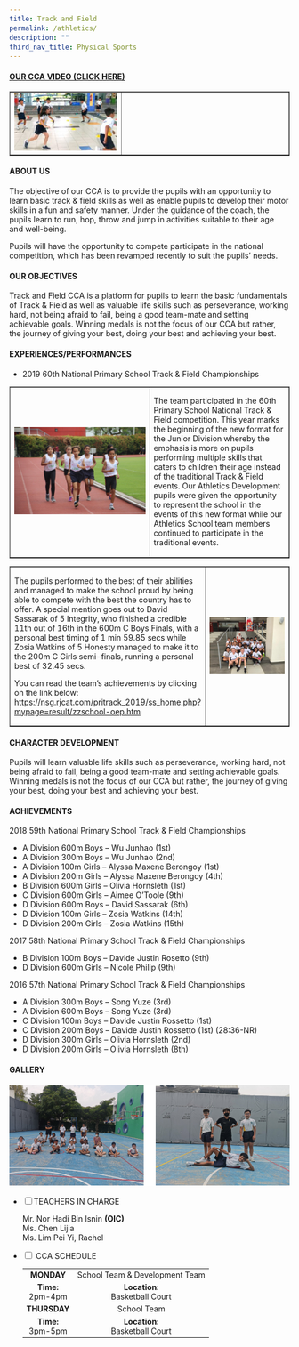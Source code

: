 ```yaml
---
title: Track and Field
permalink: /athletics/
description: ""
third_nav_title: Physical Sports
---
```

<h4><strong><a title="Our CCA Video (Click here)" href="https://drive.google.com/file/d/1-Nne62hGCc7DxhgcvKGOIROL6Ce3y7GK/view" target="_blank" rel="noopener">OUR CCA VIDEO (CLICK HERE)</a></strong></h4>
<table style="border-collapse: collapse; width: 100%;" border="1">
<tbody>
<tr>
<td style="width: 40%;"><a href="https://drive.google.com/file/d/1-Nne62hGCc7DxhgcvKGOIROL6Ce3y7GK/view"><img src="/images/tf1.jpg"></a></td>
<td style="width: 60%;">&nbsp;</td>
</tr>
</tbody>
</table>
<h4><strong>ABOUT US</strong></h4>
<p>The objective of our CCA is to provide the pupils with an opportunity to learn basic track &amp; field skills as well as enable pupils to develop their motor skills in a fun and safety manner. Under the guidance of the coach, the pupils learn to run, hop, throw and jump in activities suitable to their age and well-being.</p>
<p>Pupils will have the opportunity to compete participate in the national competition, which has been revamped recently to suit the pupils’ needs.</p>
<h4><strong>OUR OBJECTIVES</strong></h4>
<p>Track and Field CCA is a platform for pupils to learn the basic fundamentals of Track &amp; Field as well as valuable life skills such as perseverance, working hard, not being afraid to fail, being a good team-mate and setting achievable goals. Winning medals is not the focus of our CCA but rather, the journey of giving your best, doing your best and achieving your best.</p>
<h4><strong>EXPERIENCES/PERFORMANCES</strong></h4>
<ul>
<li>2019 60th National Primary School Track &amp; Field Championships</li>
</ul>
<table style="border-collapse: collapse; width: 100%;" border="1">
<tbody>
<tr>
<td style="width: 50%;"><img src="/images/tf2.jpeg"></td>
<td style="width: 50%;"><p>The team participated in the 60th Primary School National Track &amp; Field competition. This year marks the beginning of the new format for the Junior Division whereby the emphasis is more on pupils performing multiple skills that caters to children their age instead of the traditional Track &amp; Field events. Our Athletics Development pupils were given the opportunity to represent the school in the events of this new format while our Athletics School team members continued to participate in the traditional events.</p></td>
</tr>
</tbody>
</table>
<table style="border-collapse: collapse; width: 100%;" border="1">
<tbody>
<tr>
<td style="width: 50%;"><p>The pupils performed to the best of their abilities and managed to make the school proud by being able to compete with the best the country has to offer. A special mention goes out to David Sassarak of 5 Integrity, who finished a credible 11th out of 16th in the 600m C Boys Finals, with a personal best timing of 1 min 59.85 secs while Zosia Watkins of 5 Honesty managed to make it to the 200m C Girls semi-finals, running a personal best of 32.45 secs.</p>
<p>You can read the team’s achievements by clicking on the link below: <a href="https://nsg.rjcat.com/pritrack_2019/ss_home.php?mypage=result/zzschool-oep.htm">https://nsg.rjcat.com/pritrack_2019/ss_home.php?mypage=result/zzschool-oep.htm</a></p></td>
<td style="width: 50%;"><img src="/images/tf3.jpeg"></td>
</tr>
</tbody>
</table>
<h4><strong>CHARACTER DEVELOPMENT</strong></h4>
<p>Pupils will learn valuable life skills such as perseverance, working hard, not being afraid to fail, being a good team-mate and setting achievable goals.<br>Winning medals is not the focus of our CCA but rather, the journey of giving your best, doing your best and achieving your best.</p>
<h4><strong>ACHIEVEMENTS</strong></h4>
<p>2018 59th National Primary School Track &amp; Field Championships</p>
<ul>
<li>A Division 600m Boys – Wu Junhao (1st)</li>
<li>A Division 300m Boys – Wu Junhao (2nd)</li>
<li>A Division 100m Girls – Alyssa Maxene Berongoy (1st)</li>
<li>A Division 200m Girls – Alyssa Maxene Berongoy (4th)</li>
<li>B Division 600m Girls – Olivia Hornsleth (1st)</li>
<li>C Division 600m Girls – Aimee O’Toole (9th)</li>
<li>D Division 600m Boys – David Sassarak (6th)</li>
<li>D Division 100m Girls – Zosia Watkins (14th)</li>
<li>D Division 200m Girls – Zosia Watkins (15th)</li>
</ul>
<p>2017 58th National Primary School Track &amp; Field Championships</p>
<ul>
<li>B Division 100m Boys – Davide Justin Rosetto (9th)</li>
<li>D Division 600m Girls – Nicole Philip (9th)</li>
</ul>
<p>2016 57th National Primary School Track &amp; Field Championships</p>
<ul>
<li>A Division 300m Boys – Song Yuze (3rd)</li>
<li>A Division 600m Boys – Song Yuze (3rd)</li>
<li>C Division 100m Boys – Davide Justin Rossetto (1st)</li>
<li>C Division 200m Boys – Davide Justin Rossetto (1st) (28:36-NR)</li>
<li>D Division 300m Girls – Olivia Hornsleth (2nd)</li>
<li>D Division 200m Girls – Olivia Hornsleth (8th)</li>
</ul>
<h4><strong>GALLERY</strong></h4>
<img src="/images/tf4.png">
<ul class="jekyllcodex_accordion">
<li><input id="accordion1" type="checkbox"><label for="accordion1">TEACHERS IN CHARGE</label>
<div>
<p>Mr. Nor Hadi Bin Isnin&nbsp;<strong>(OIC)<br></strong>Ms. Chen Lijia<br>Ms. Lim Pei Yi, Rachel</p>
</div>
</li>
<li><input id="accordion2" type="checkbox"> <label for="accordion2">CCA SCHEDULE</label>
<div>
<table>
<tbody>
<tr>
<td style="text-align: center;"><strong>MONDAY</strong></td>
<td style="text-align: center;">School Team &amp; Development Team</td>
</tr>
<tr>
<td style="text-align: center;"><strong>Time:<br></strong>2pm-4pm</td>
<td style="text-align: center;"><strong>Location:<br></strong>Basketball Court</td>
</tr>
<tr>
<td style="text-align: center;"><strong>THURSDAY</strong></td>
<td style="text-align: center;">School Team</td>
</tr>
<tr>
<td style="text-align: center;"><strong>Time:<br></strong>3pm-5pm</td>
<td style="text-align: center;"><strong>Location:<br></strong>Basketball Court</td>
</tr>
</tbody>
</table>
</div>
</li>
</ul>